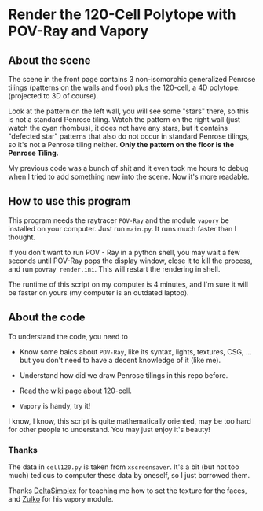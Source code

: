 # Render the 120-Cell Polytope with POV-Ray and Vapory


## About the scene

The scene in the front page contains 3 non-isomorphic generalized Penrose tilings (patterns on the walls and floor) plus the 120-cell, a 4D polytope. (projected to 3D of course).

Look at the pattern on the left wall, you will see some "stars" there, so this is not a standard Penrose tiling. Watch the pattern on the right wall (just watch the cyan rhombus), it does not have any stars, but it contains "defected star" patterns that also do not occur in standard Penrose tilings, so it's not a Penrose tiling neither. **Only the pattern on the floor is the Penrose Tiling.**

My previous code was a bunch of shit and it  even took me hours to debug when I tried to add something new into the scene. Now it's more readable.

## How to use this program


This program needs the raytracer `POV-Ray` and the module `vapory` be installed on your computer. Just run `main.py`. It runs much faster than I thought.

If you don't want to run POV - Ray in a python shell, you may wait a few seconds until POV-Ray pops the display window, close it to
kill the process, and run `povray render.ini`. This will restart the rendering in shell.

The runtime of this script on my computer is 4 minutes, and I'm sure it will be faster on yours (my computer is an outdated laptop).


## About the code

To understand the code, you need to

+ Know some baics about `POV-Ray`, like its syntax, lights, textures, CSG, ... but you don't need to have a decent knowledge of it (like me).

+ Understand how did we draw Penrose tilings in this repo before.

+ Read the wiki page about 120-cell.

+ `Vapory` is handy, try it! 

I know, I know, this script is quite mathematically oriented, may be too hard for other people to understand. You may just enjoy it's beauty!


### Thanks

The data in `cell120.py` is taken from `xscreensaver`. It's a bit (but not too much) tedious to computer these data by oneself, so I just borrowed them. 

Thanks [DeltaSimplex](https://www.youtube.com/user/DeltaSimplex) for teaching me how to set the texture for the faces, and [Zulko](https://github.com/Zulko) for his 
`vapory` module.

